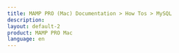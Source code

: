 ```yaml
---
title: MAMP PRO (Mac) Documentation > How Tos > MySQL
description: 
layout: default-2
product: MAMP PRO Mac
language: en
---
```



